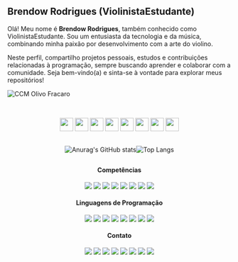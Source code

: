 ## Brendow Rodrigues (ViolinistaEstudante)
Olá! Meu nome é **Brendow Rodrigues**, também conhecido como ViolinistaEstudante. Sou um entusiasta da tecnologia e da música, combinando minha paixão por desenvolvimento com a arte do violino.

Neste perfil, compartilho projetos pessoais, estudos e contribuições relacionadas à programação, sempre buscando aprender e colaborar com a comunidade. Seja bem-vindo(a) e sinta-se à vontade para explorar meus repositórios!

<img alt="CCM Olivo Fracaro" src="https://img.shields.io/badge/CCM-Olivo_Fracaro-blue">

 ##

<div align="center"><br>
  <img height="30" widht="40" src="https://cdn.jsdelivr.net/gh/devicons/devicon@latest/icons/arduino/arduino-original.svg" />
  <img height="30" widht="40" src="https://cdn.jsdelivr.net/gh/devicons/devicon@latest/icons/css3/css3-original.svg" />
  <img height="30" widht="40" src="https://cdn.jsdelivr.net/gh/devicons/devicon@latest/icons/c/c-original.svg" />
  <img height="30" widht="40" src="https://cdn.jsdelivr.net/gh/devicons/devicon@latest/icons/figma/figma-original.svg" />
  <img height="30" widht="40" src="https://cdn.jsdelivr.net/gh/devicons/devicon@latest/icons/github/github-original.svg" />
  <img height="30" widht="40" src="https://cdn.jsdelivr.net/gh/devicons/devicon@latest/icons/javascript/javascript-original.svg" />
  <img height="30" widht="40" src="https://cdn.jsdelivr.net/gh/devicons/devicon@latest/icons/html5/html5-original.svg" />
  <img height="30" widht="40" src="https://cdn.jsdelivr.net/gh/devicons/devicon@latest/icons/vscode/vscode-original.svg" />
</div>
<div align="center">
  
  ##

![Anurag's GitHub stats](https://github-readme-stats.vercel.app/api?username=ViolinistaEstudante&show_icons=true&theme=radical)![Top Langs](https://github-readme-stats.vercel.app/api/top-langs/?username=ViolinistaEstudante&layout=compact&theme=radical)

  ##
 
<div align="center"> 
  <h4>Competências</h4>
  <img src="https://img.shields.io/badge/Microsoft_Word-2B579A?logo=microsoft-word&logoColor=white&style=for-the-badge">
  <img src="https://img.shields.io/badge/Microsoft_PowerPoint-B7472A?logo=microsoft-powerpoint&logoColor=white&style=for-the-badge">
  <img src="https://img.shields.io/badge/Microsoft_Excel-217346?logo=microsoft-excel&logoColor=white&style=for-the-badge">
  <img src="https://img.shields.io/badge/Teams-6264A7?logo=microsoft-teams&logoColor=white&style=for-the-badge">
  <img src="https://img.shields.io/badge/Google_ClassRoom-0F9D58?logo=google-classroom&logoColor=white&style=for-the-badge">
  <img src="https://img.shields.io/badge/Windows-017AD7?logo=windows&logoColor=white&style=for-the-badge">
  <img src="https://img.shields.io/badge/VS_Code-007ACC?logo=visual-studio-code&logoColor=white&style=for-the-badge">
  <img src="https://img.shields.io/badge/MongoDB-4EA94B?logo=mongodb&logoColor=white&style=for-the-badge">
  <h4>Linguagens de Programação</h4>
  <img src="https://img.shields.io/badge/Node.js-43853D?logo=node.js&logoColor=white&style=for-the-badge">
  <img src="https://img.shields.io/badge/WordPress-21759B?logo=wordpress&logoColor=white&style=for-the-badge">
  <img src="https://img.shields.io/badge/Git-E34F26?logo=git&logoColor=white&style=for-the-badge">
  <img src="https://img.shields.io/badge/JavaScript-F7DF1E?logo=javascript&logoColor=black&style=for-the-badge">
  <img src="https://img.shields.io/badge/CSS-239120?logo=css3&logoColor=white&style=for-the-badge">
  <img src="https://img.shields.io/badge/HTML-239120?logo=html5&logoColor=white&style=for-the-badge">
  <img src="https://img.shields.io/badge/C%23-239120?logo=c-sharp&logoColor=white&style=for-the-badge">
  <img src="https://img.shields.io/badge/C%2B%2B-00599C?logo=c%2B%2B&logoColor=white&style=for-the-badge">
  <h4>Contato</h4>
  <a href="brendow.ribeiro@escola.pr.gov.br"><img src="https://img.shields.io/badge/Gmail-EA4335?logo=gmail&logoColor=white&style=for-the-badge"></a>
  <a href="https://wa.me/5545999767851"><img src="https://img.shields.io/badge/WhatsApp-25D366?logo=whatsapp&logoColor=white&style=for-the-badge"></a>
  <a href="#"><img src="https://img.shields.io/badge/Discord-5865F2?logo=discord&logoColor=white&style=for-the-badge"></a>
  <a href="#"><img src="https://img.shields.io/badge/Twitter-1DA1F2?logo=twitter&logoColor=white&style=for-the-badge"></a>
  <a href="#"><img src="https://img.shields.io/badge/LinkedIn-0A66C2?logo=linkedin&logoColor=white&style=for-the-badge"></a>
  <a href="#"><img src="https://img.shields.io/badge/Facebook-1877F2?logo=facebook&logoColor=white&style=for-the-badge"></a>
  <a href="#"><img src="https://img.shields.io/badge/Instagram-E4405F?logo=instagram&logoColor=white&style=for-the-badge"></a>
  <a href="#"><img src="https://img.shields.io/badge/TikTok-000000?logo=tiktok&logoColor=white&style=for-the-badge"></a>
</div>
